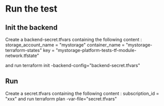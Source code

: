 # Run the test

## Init the backend

Create a backend-secret.tfvars containing the following content : 
    storage_account_name = "mystorage"
    container_name       = "mystorage-terraform-states"
    key                  = "mystorage-platform-tests-tf-module-network.tfstate"

and run 
    terraform init -backend-config="backend-secret.tfvars"

## Run

Create a secret.tfvars containing the following content : 
    subscription_id = "xxx"
and run 
    terraform plan -var-file="secret.tfvars"

